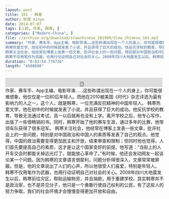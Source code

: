```yaml
---
layout: post
title: 101 - 韩寒
author: 昕煜 Xinyu
date: 2014-07-07
tags: [上网, 作家, 韩寒, ]
categories: ["Modern-China", ]
file: //archive.org/download/slowchinese_201909/Slow_Chinese_101.mp3
summary: "作家、赛车手、App主编、电影导演……这些称谓出现在一个人的身上，你可能很难想象，他仅仅是一位80后年轻人。而他在2010被美国《时代》杂志评选为最有影响力的人之一。这个人，就是韩寒，一位充满反抗精神的中国年轻人。
韩寒热爱文学，他在初中的时候就发表了小说，并且获得了巨大的成功。他反抗学校的教育，导致无法通过考试，高一以后就再也没有上学。离开学校之后，他专心写作，出版了一些很畅销的书。同时，韩寒开始了他的赛车生涯，通过多年的比赛，他带领车队获得了很多冠军。
韩寒关注社会，他经常在博客上发表一些文章，批评社会上的一些问题，特别是对中国政治和中国人的素质等发表了自己的观点。他觉得，中国的政治需要变得更加民主和开放，结束审查和限制；但同时他也觉得，人们首先要提高自己的素质，这才是让这个国家变好的前提。他写道：“当街上的人开车交会时都能关掉远光灯了，就能放心革命了。”有时候，他还会发动网友一起谈论某一个问题。因为韩寒的文章语言很犀利，问题分析得很深入，文章常常被屏蔽。但是，他的文章说出了人们的心声，所以他很受人们喜爱，特别是年轻人。
韩寒不仅用笔作为武器，也用行动证明自己对社会的关心。2008年四川大地震发生以后，韩寒前往灾区，帮助运输物资，并且捐款，用于重建学校。其实韩寒并不是政治家，也不是异见分子，他只是一个勇敢行使自己权利的公民，有了这些人的努力争取，我们的社会环境才会慢慢变得更加开放和自由。"
duration: "0:03:54.778736"
length: "4508690"
---
```


<iframe src="https://archive.org/embed/slowchinese_201909/Slow_Chinese_101.mp3" width="500" height="30" frameborder="0" webkitallowfullscreen="true" mozallowfullscreen="true" allowfullscreen></iframe>
作家、赛车手、App主编、电影导演……这些称谓出现在一个人的身上，你可能很难想象，他仅仅是一位80后年轻人。而他在2010被美国《时代》杂志评选为最有影响力的人之一。这个人，就是韩寒，一位充满反抗精神的中国年轻人。
韩寒热爱文学，他在初中的时候就发表了小说，并且获得了巨大的成功。他反抗学校的教育，导致无法通过考试，高一以后就再也没有上学。离开学校之后，他专心写作，出版了一些很畅销的书。同时，韩寒开始了他的赛车生涯，通过多年的比赛，他带领车队获得了很多冠军。
韩寒关注社会，他经常在博客上发表一些文章，批评社会上的一些问题，特别是对中国政治和中国人的素质等发表了自己的观点。他觉得，中国的政治需要变得更加民主和开放，结束审查和限制；但同时他也觉得，人们首先要提高自己的素质，这才是让这个国家变好的前提。他写道：“当街上的人开车交会时都能关掉远光灯了，就能放心革命了。”有时候，他还会发动网友一起谈论某一个问题。因为韩寒的文章语言很犀利，问题分析得很深入，文章常常被屏蔽。但是，他的文章说出了人们的心声，所以他很受人们喜爱，特别是年轻人。
韩寒不仅用笔作为武器，也用行动证明自己对社会的关心。2008年四川大地震发生以后，韩寒前往灾区，帮助运输物资，并且捐款，用于重建学校。其实韩寒并不是政治家，也不是异见分子，他只是一个勇敢行使自己权利的公民，有了这些人的努力争取，我们的社会环境才会慢慢变得更加开放和自由。